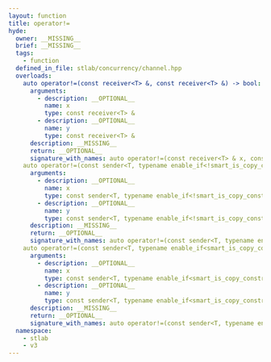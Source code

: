 ```yaml
---
layout: function
title: operator!=
hyde:
  owner: __MISSING__
  brief: __MISSING__
  tags:
    - function
  defined_in_file: stlab/concurrency/channel.hpp
  overloads:
    auto operator!=(const receiver<T> &, const receiver<T> &) -> bool:
      arguments:
        - description: __OPTIONAL__
          name: x
          type: const receiver<T> &
        - description: __OPTIONAL__
          name: y
          type: const receiver<T> &
      description: __MISSING__
      return: __OPTIONAL__
      signature_with_names: auto operator!=(const receiver<T> & x, const receiver<T> & y) -> bool
    auto operator!=(const sender<T, typename enable_if<!smart_is_copy_constructible_v<T>, void>::type> &, const sender<T, typename enable_if<!smart_is_copy_constructible_v<T>, void>::type> &) -> bool:
      arguments:
        - description: __OPTIONAL__
          name: x
          type: const sender<T, typename enable_if<!smart_is_copy_constructible_v<T>, void>::type> &
        - description: __OPTIONAL__
          name: y
          type: const sender<T, typename enable_if<!smart_is_copy_constructible_v<T>, void>::type> &
      description: __MISSING__
      return: __OPTIONAL__
      signature_with_names: auto operator!=(const sender<T, typename enable_if<!smart_is_copy_constructible_v<T>, void>::type> & x, const sender<T, typename enable_if<!smart_is_copy_constructible_v<T>, void>::type> & y) -> bool
    auto operator!=(const sender<T, typename enable_if<smart_is_copy_constructible_v<T>, void>::type> &, const sender<T, typename enable_if<smart_is_copy_constructible_v<T>, void>::type> &) -> bool:
      arguments:
        - description: __OPTIONAL__
          name: x
          type: const sender<T, typename enable_if<smart_is_copy_constructible_v<T>, void>::type> &
        - description: __OPTIONAL__
          name: y
          type: const sender<T, typename enable_if<smart_is_copy_constructible_v<T>, void>::type> &
      description: __MISSING__
      return: __OPTIONAL__
      signature_with_names: auto operator!=(const sender<T, typename enable_if<smart_is_copy_constructible_v<T>, void>::type> & x, const sender<T, typename enable_if<smart_is_copy_constructible_v<T>, void>::type> & y) -> bool
  namespace:
    - stlab
    - v3
---
```


